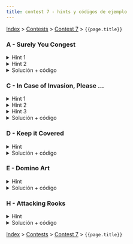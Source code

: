 ```yaml
---
title: contest 7 - hints y códigos de ejemplo
---
```


[Index](../index) > [Contests](../contests) > [Contest 7](../contests#contest-7) > ```{{page.title}}```


### A - Surely You Congest
<details> 
  <summary>Hint 1</summary>
  Solo es necesario considerar las aristas del grafo que forman parte de algun camino optimo entre el nodo 1 y algun otro nodo.
</details>
<details> 
  <summary>Hint 2</summary>
  Si dos autos generan una congestion, entonces necesariamente partieron desde nodos que estan a la misma distancia desde el nodo 1.
</details>
<details> 
  <summary>Solución + código</summary>
  <p>Primero podemos correr un dijsktra inicial para encontrar las distancias mas cortas hacia cada nodo desde el nodo 1. Tambien podemos inmediatamente identificar que aristas pertenecen a caminos optimos. Utilizamos estas aristas (poniendoles capacidad unitaria)  y las intersecciones de la ciudad para armar un grafo sobre el que calcularemos flujo, donde el destino es la interseccion 1 y la fuente es un nodo virtual. Sea <strong>G</strong> este grafo. <p>
  
  <p> Luego agrupamos los autos segun su distancia inicial del destino. La gracia es que autos en grupos distintos no pueden causar congestion. Por cada grupo hacemos lo siguiente:</p>
  <ul>
    <li>Tomamos el grafo <strong>G</strong> obtenido en la primera parte.</li>
    <li>Por cada auto en el grupo conectamos la fuente con el nodo donde parte el auto (con una arista de capacidad 1)</li>
    <li>Calculamos el flujo maximo de la fuente al destino</li>
  </ul>

  <p>Luego, la respuesta final es la suma de los flujos de cada grupo.</p>

  <a href="https://github.com/ProgramacionCompetitivaPUC/IIC2553-2019-2/blob/master/code_samples/contest7/A_surely_you_congest.cpp">Código de ejemplo</a>
  
</details>

### C - In Case of Invasion, Please ...
<details> 
  <summary>Hint 1</summary>
  El tiempo mínimo que le toma a alguien llegar a un refugio R desde un nodo X es la distancia más corta desde X a R en el grafo.
</details>
<details> 
  <summary>Hint 2</summary>
  Si fijamos un instante de tiempo t >= 0 y nos preguntamos "¿es posible que todos puedan llegar a algún refugio en un tiempo menor o igual a t?". Si la respuesta es sí, entonces para t' > t la respuesta es sí también. Si la respuesta es no, para un t' < t la respuesta es no también. Por lo tanto se puede hacer búsqueda binaria sobre t.
</details>
<details> 
  <summary>Hint 3</summary>
  Para un t fijo, el problema de ver si todos pueden llegar a algún refugio en un tiempo <= t se reduce a flujos.
</details>
<details> 
  <summary>Solución + código</summary>
  Calculamos la distancia más corta de cada refugio a cada nodo con Dijkstra. Luego hacemos búsqueda binaria sobre t y en el predicado usamos flujos. Una forma impulsiva de hacerlo sería crear un nodo virtual source que lo conectamos a cada nodo con arista igual a la población del nodo; luego una arista con capacidad infinita de cada nodo a cada refugio tal que la distancia más corta de dicho nodo a dicho refugio sea <= t (si es mayor a t no se alcanza a llegar dentro de t), y finalmente una arista de cada refugio a un nodo virtual destino con capacidad igual a la capacidad del refugio. El problema de esto es que la cantidad de nodos sería enorme, y por complejidad computacional Dinic explotaría. Para resolverlo, notar que si 2 nodos están conectados a los mismos refugios, podemos fusionarlos en un mismo nodo con población = la suma de las poblaciones de los nodos fusionados. Como hay a lo más 10 refugios, a lo más hay 2^10 = 1024 posibles subconjuntos, con lo que la cantidad de nodos baja enormemente. <a href="https://github.com/PabloMessina/Competitive-Programming-Material/blob/master/Solved%20problems/kattis/incaseofinvasion.cpp">Código de ejemplo</a>
</details>
  
### D - Keep it Covered
<details> 
  <summary>Hint</summary>
  Las celdas las podemos separar en 2 grupos: las blancas y las negras (si es que pintamos la matriz como tablero de ajedrez). Visto así, la celdas blancas con círculo deben escoger una celda negra vecina a la que conectarse, y las celdas blancas sin círculo deben escoger 2 celdas blancas vecinas a las que conectarse. Las celdas negras con círculo sólo pueden ser escogidas por una celda blanca, mientras que las celdas negras sin sírculo sólo pueden ser escogidas por dos celdas blancas.
</details>
<details> 
  <summary>Solución + código</summary>
  Armamos un grafo para maxflow. Creamos un source y lo conectamos a las celdas blancas. Si la celda blanca tiene círculo, la arista tiene capacidad 1, si no tiene círculo le damos capacidad 2. Luego por cada celda blanca agregamos aristas con capacidad infinita hacia las celdas negras vecinas. Finalmente de las celdas negras agregamos aristas hacia un nodo virtual target (si tiene círculo, con capacidad 1, si no, con capacidad 2). Encontramos el flujo máximo y si se cumple que es igual a la suma de las capacidades de entrada e igual a la suma de las capacidades de salida, entonces se puede, de lo contrario, no se puede. <a href="https://github.com/PabloMessina/Competitive-Programming-Material/blob/master/Solved%20problems/LiveArchive/8198_KeepItCovered.cpp">Código de ejemplo</a>
</details>

### E - Domino Art
<details> 
  <summary>Hint</summary>
  Si pintamos las celdas como un tablero de ajedrez, el problema se reduce a "conectar" celdas blancas con sus celdas negras adyacentes utilizando dominos. Por cada celda blanca, hay que tomar la decision de a cual celda negra conectarla.
</details>
<details> 
  <summary>Solución + código</summary>
  <p>El problema se reduce a maximum matching entre las celdas blancas y negras si coloreamos la grilla como un tablero de ajedrez. </p>
  
  <p> Armamos un grafo para flujo maximo con r*c+2 nodos. Luego, para cada celda blanca se conecta una arista desde el nodo fuente hasta el nodo correspondiente a la celda con capacidad 1. Tambien agregamos aristas con capacidad 1 desde el nodo de la celda blanca hacia los nodos que representan las celdas vecinas. Por cada celda negra, conectamos su nodo con el destino con una arista de capacidad unitaria. Si el flujo maximo por este grafo es igual a la mitad de las celdas marcadas, entonces es posible cubrir la grilla con dominos.</p>

  <a href="https://github.com/ProgramacionCompetitivaPUC/IIC2553-2019-2/blob/master/code_samples/contest7/E_domino_art.cpp">Código de ejemplo</a>
</details>

### H - Attacking Rooks
<details> 
  <summary>Hint</summary>
  Cuando ponemos una torre en una celda (r,c), notemos que la celda (r,c) pertence a un segmento de columna (col_seg[r,c]) y a un segmento de fila (row_seg[r,c]) delimitados ya sea por los bordes del tablero o peones puestos. Ninguna otra torre puede ser puesta en col_seg[r,c] ni en row_seg[r,c] ya que serían atacadas por la torre puesta en (r,c). Por lo tanto, poner una torre en una celda (r,c) se puede interpretar como emparejar row_seg[r,c] con col_seg[r,c].
</details>
<details> 
  <summary>Solución + código</summary>
  El poblema se puede modelar como maximum bipartite matching. Tenemos un grafo bipartito donde un grupo son todos los segmentos de fila y otro grupo son todos los segmentos de columna, y hay una arista de un segmento de fila a un segmento de columna si es que estos comparten una celda. Poner la mayor cantidad de torres posible es equivalente a maximizar la cantidad de parejas que podemos armar en este grafo bipartito. El resto es hacer el típico maxflow para maximum bipartite matching. <a href="https://github.com/PabloMessina/Competitive-Programming-Material/blob/master/Solved%20problems/LiveArchive/6525_AttackingRooks.cpp">Código de ejemplo</a>
</details>

<!-- <details> 
  <summary>Hint</summary>   
</details>
<details> 
  <summary>Solución + código</summary>
  <a href="">Código de ejemplo</a>
</details> -->

[Index](../index) > [Contests](../contests) > [Contest 7](../contests#contest-7) > ```{{page.title}}```
